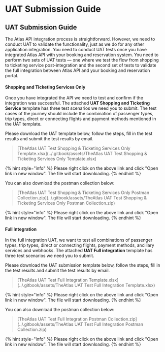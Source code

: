 # UAT Submission Guide

## UAT Submission Guide

The Atlas API integration process is straightforward. However, we need to conduct UAT to validate the functionality, just as we do for any other application integration. You need to conduct UAT tests once you have integrated Atlas API with your booking and reservation system. You need to perform two sets of UAT tests — one where we test the flow from shopping to ticketing service post-integration and the second set of tests to validate the full integration between Atlas API and your booking and reservation portal.

#### Shopping and Ticketing Services Only

Once you have integrated the API we need to test and confirm if the integration was successful. The attached **UAT Shopping and Ticketing Service** template has three test scenarios we need you to submit. The test cases of the journey should include the combination of passenger types, trip types, direct or connecting flights and payment methods mentioned in the UAT template.

Please download the UAT template below, follow the steps, fill in the test results and submit the test results by email.

> [TheAtlas UAT Test Shopping & Ticketing Services Only Template.xlsx](../.gitbook/assets/TheAtlas UAT Test Shopping & Ticketing Services Only Template.xlsx)

{% hint style="info" %}
Please right click on the above link and click "Open link in new window". The file will start downloading.
{% endhint %}

You can also download the postman collection below:

> [TheAtlas UAT Test Shopping & Ticketing Services Only Postman Collection.zip](../.gitbook/assets/TheAtlas UAT Test Shopping & Ticketing Services Only Postman Collection.zip)

{% hint style="info" %}
Please right click on the above link and click "Open link in new window". The file will start downloading.
{% endhint %}

#### Full Integration

In the full integration UAT, we want to test all combinations of passenger types, trip types, direct or connecting flights, payment methods, ancillary services and webhooks. The attached **UAT Full integration** template has three test scenarios we need you to submit.

Please download the UAT submission template below, follow the steps, fill in the test results and submit the test results by email.

> [TheAtlas UAT Test Full Integration Template.xlsx](../.gitbook/assets/TheAtlas UAT Test Full Integration Template.xlsx)

{% hint style="info" %}
Please right click on the above link and click "Open link in new window". The file will start downloading.
{% endhint %}

You can also download the postman collection below:

> [TheAtlas UAT Test Full Integration Postman Collection.zip](../.gitbook/assets/TheAtlas UAT Test Full Integration Postman Collection.zip)

{% hint style="info" %}
Please right click on the above link and click "Open link in new window". The file will start downloading.
{% endhint %}

